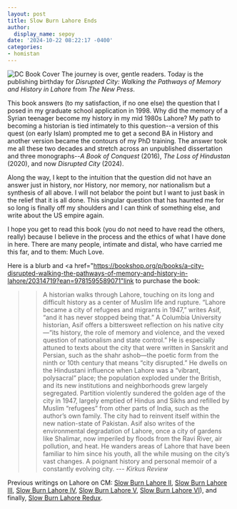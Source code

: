```yaml
---
layout: post
title: Slow Burn Lahore Ends
author:
  display_name: sepoy
date: '2024-10-22 08:22:17 -0400'
categories:
- homistan
---
```


![DC Book Cover]({{site.baseurl}}/img/uploads/2024/DC_cover.jpeg)
The journey is over, gentle readers. Today is the publishing birthday for *Disrupted City: Walking the Pathways of Memory and History in Lahore* from *The New Press*.

This book answers (to my satisfaction, if no one else) the question that I posed in my graduate school application in 1998. Why did the memory of a Syrian teenager become my history in my mid 1980s Lahore? My path to becoming a historian is tied intimately to this question--a version of this quest (on early Islam) prompted me to get a second BA in History and another version became the contours of my PhD training. The answer took me all these two decades and stretch across an unpublished dissertation and three monographs--*A Book of Conquest* (2016), *The Loss of Hindustan* (2020), and now *Disrupted City* (2024).

Along the way, I kept to the intuition that the question did not have an answer just in history, nor History, nor memory, nor nationalism but a synthesis of all above. I will not belabor the point but I want to just bask in the relief that it is all done. This singular question that has haunted me for so long is finally off my shoulders and I can think of something else, and write about the US empire again.

I hope you get to read this book (you do not need to have read the others, really) because I believe in the process and the ethics of what I have done in here. There are many people, intimate and distal, who have carried me this far, and to them: Much Love.

Here is a blurb and <a href="https://bookshop.org/p/books/a-city-disrupted-walking-the-pathways-of-memory-and-history-in-lahore/20314719?ean=9781595589071"link </a>to purchase the book:

>> A historian walks through Lahore, touching on its long and difficult history as a center of Muslim life and rupture. “Lahore became a city of refugees and migrants in 1947,” writes Asif, “and it has never stopped being that.” A Columbia University historian, Asif offers a bittersweet reflection on his native city—“its history, the role of memory and violence, and the vexed question of nationalism and state control.” He is especially attuned to texts about the city that were written in Sanskrit and Persian, such as the shahr ashob—the poetic form from the ninth or 10th century that means “city disrupted.” He dwells on the Hindustani influence when Lahore was a “vibrant, polysacral” place; the population exploded under the British, and its new institutions and neighborhoods grew largely segregated. Partition violently sundered the golden age of the city in 1947, largely emptied of Hindus and Sikhs and refilled by Muslim “refugees” from other parts of India, such as the author’s own family. The city had to reinvent itself within the new nation-state of Pakistan. Asif also writes of the environmental degradation of Lahore, once a city of gardens like Shalimar, now imperiled by floods from the Ravi River, air pollution, and heat. He wanders areas of Lahore that have been familiar to him since his youth, all the while musing on the city’s vast changes. A poignant history and personal memoir of a constantly evolving city.
--- *Kirkus Review*

Previous writings on Lahore on CM: <a href="https://www.chapatimystery.com/archives/slow_burn_lahore_ii_meeting_old_masters.html">Slow Burn Lahore II</a>, <a href="https://www.chapatimystery.com/archives/archives/homistan/slow_burn_lahore_iii_this_is_my_culture.html">Slow Burn Lahore III</a>, <a href="https://www.chapatimystery.com/archives/slow_burn_lahore_iv_see_through_cement.html">Slow Burn Lahore IV</a>, <a href="https://www.chapatimystery.com/archives/slow_burn_lahore_v_archeology_of_space.html">Slow Burn Lahore V</a>, <a href="https://www.chapatimystery.com/archives/slow_burn_lahore_vi_a_footnote.html">Slow Burn Lahore VI</a>), and finally, <a href="https://www.chapatimystery.com/archives/slow_burn_lahore_redux.html"> Slow Burn Lahore Redux</a>.
